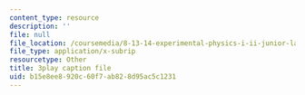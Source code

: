 ```yaml
---
content_type: resource
description: ''
file: null
file_location: /coursemedia/8-13-14-experimental-physics-i-ii-junior-lab-fall-2016-spring-2017/b15e8ee8920c60f7ab828d95ac5c1231_-XivhU1V6KY.srt
file_type: application/x-subrip
resourcetype: Other
title: 3play caption file
uid: b15e8ee8-920c-60f7-ab82-8d95ac5c1231
---
```


